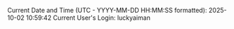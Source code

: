 Current Date and Time (UTC - YYYY-MM-DD HH:MM:SS formatted): 2025-10-02 10:59:42
Current User's Login: luckyaiman
